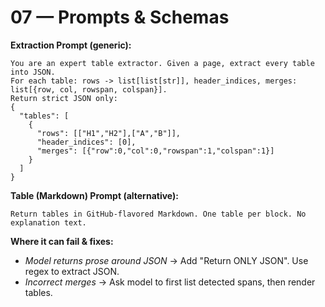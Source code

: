 # 07 — Prompts & Schemas

**Extraction Prompt (generic):**
```
You are an expert table extractor. Given a page, extract every table into JSON.
For each table: rows -> list[list[str]], header_indices, merges: list[{row, col, rowspan, colspan}].
Return strict JSON only:
{
  "tables": [
    {
      "rows": [["H1","H2"],["A","B"]],
      "header_indices": [0],
      "merges": [{"row":0,"col":0,"rowspan":1,"colspan":1}]
    }
  ]
}
```
**Table (Markdown) Prompt (alternative):**
```
Return tables in GitHub-flavored Markdown. One table per block. No explanation text.
```

**Where it can fail & fixes:**
- *Model returns prose around JSON* → Add "Return ONLY JSON". Use regex to extract JSON.
- *Incorrect merges* → Ask model to first list detected spans, then render tables.
